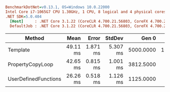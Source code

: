 ``` ini

BenchmarkDotNet=v0.13.1, OS=Windows 10.0.22000
Intel Core i7-1065G7 CPU 1.30GHz, 1 CPU, 8 logical and 4 physical cores
.NET SDK=5.0.404
  [Host]     : .NET Core 3.1.22 (CoreCLR 4.700.21.56803, CoreFX 4.700.21.57101), X64 RyuJIT
  DefaultJob : .NET Core 3.1.22 (CoreCLR 4.700.21.56803, CoreFX 4.700.21.57101), X64 RyuJIT


```
|               Method |     Mean |    Error |   StdDev |     Gen 0 |     Gen 1 | Allocated |
|--------------------- |---------:|---------:|---------:|----------:|----------:|----------:|
|             Template | 49.11 ms | 1.871 ms | 5.307 ms | 5000.0000 | 1000.0000 |     21 MB |
|     PropertyCopyLoop | 42.65 ms | 0.815 ms | 1.001 ms | 3812.5000 |  125.0000 |     15 MB |
| UserDefinedFunctions | 26.26 ms | 0.518 ms | 1.126 ms | 1125.0000 |   31.2500 |      5 MB |
